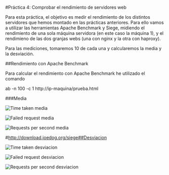 #Práctica 4: Comprobar el rendimiento de servidores web

Para esta práctica, el objetivo es medir el rendimiento de los distintos servidores que hemos montado en las prácticas anteriores. Para ello vamos a utilizar las herramientas Apache Benchmark y Siege, midiendo el rendimiento de una sola máquina servidora (en este caso la máquina 1), y el rendimieno de las dos granjas webs  (una con nginx y la otra con haproxy).

Para las mediciones, tomaremos 10 de cada una y calcularemos la media y la desviación.

##Rendimiento con Apache Benchmark

Para calcular el rendimiento con Apache Benchmark he utilizado el comando

ab -n 100 -c 1 http://ip-maquina/prueba.html

###Media

![Time taken media](Imagenes/imagen1.PNG) 

![Failed request media](Imagenes/imagen2.PNG) 

![Requests per second media](Imagenes/imagen3.PNG) 

#http://download.joedog.org/siege##Desviacion

![Time taken desviacion](Imagenes/imagen4.PNG) 

![Failed request desviacion](Imagenes/imagen5.PNG)

![Requests per second desviacion](Imagenes/imagen6.PNG) 





